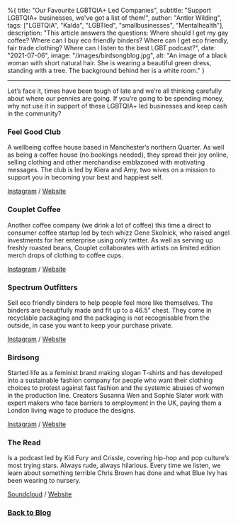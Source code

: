 %{
title: "Our Favourite LGBTQIA+ Led Companies",
subtitle: "Support LGBTQIA+ businesses, we've got a list of them!",
author: "Antler Wilding",
tags: ["LGBTQIA", "Kalda", "LGBTled", "smallbusinesses", "Mentalhealth"],
description: "This article answers the questions: Where should I get my gay coffee? Where can I buy eco friendly binders? Where can I get eco friendly, fair trade clothing? Where can I listen to the best LGBT podcast?",
date: "2021-07-06",
image: "/images/birdsongblog.jpg",
alt: "An image of a black woman with short natural hair. She is wearing a beautiful green dress, standing with a tree. The background behind her is a white room."
}

---

Let’s face it, times have been tough of late and we’re all thinking carefully about where our pennies are going. If you’re going to be spending money, why not use it in support of these LGBTQIA+ led businesses and keep cash in the community?

### Feel Good Club

A wellbeing coffee house based in Manchester’s northern Quarter. As well as being a coffee house (no bookings needed), they spread their joy online, selling clothing and other merchandise emblazoned with motivating messages. The club is led by Kiera and Amy, two wives on a mission to support you in becoming your best and happiest self.

[Instagram](https://www.instagram.com/wearefeelgoodclub/) / [Website](https://www.feelgoodclub.co/)

### Couplet Coffee

Another coffee company (we drink a lot of coffee) this time a direct to consumer coffee startup led by tech whizz Gene Skolnick, who raised angel investments for her enterprise using only twitter. As well as serving up freshly roasted beans, Couplet collaborates with artists on limited edition merch drops of clothing to coffee cups.

[Instagram](https://www.instagram.com/couplet) / [Website](https://coupletcoffee.com/)

### Spectrum Outfitters

Sell eco friendly binders to help people feel more like themselves. The binders are beautifully made and fit up to a 46.5” chest. They come in recyclable packaging and the packaging is not recognisable from the outside, in case you want to keep your purchase private.

[Instagram](https://www.instagram.com/spectrumoutfitters/) / [Website](https://spectrumoutfitters.co.uk/)

### Birdsong

Started life as a feminist brand making slogan T-shirts and has developed into a sustainable fashion company for people who want their clothing choices to protest against fast fashion and the systemic abuses of women in the production line. Creators Susanna Wen and Sophie Slater work with expert makers who face barriers to employment in the UK, paying them a London living wage to produce the designs.

[Instagram](https://www.instagram.com/birdsonglondon/) / [Website](https://birdsong.london/)

### The Read

Is a podcast led by Kid Fury and Crissle, covering hip-hop and pop culture’s most trying stars. Always rude, always hilarious. Every time we listen, we learn about something terrible Chris Brown has done and what Blue Ivy has been wearing to nursery.

[Soundcloud](https://soundcloud.com/theread) / [Website](http://thisistheread.com/)


### [Back to Blog](http://kalda.co/blog)
